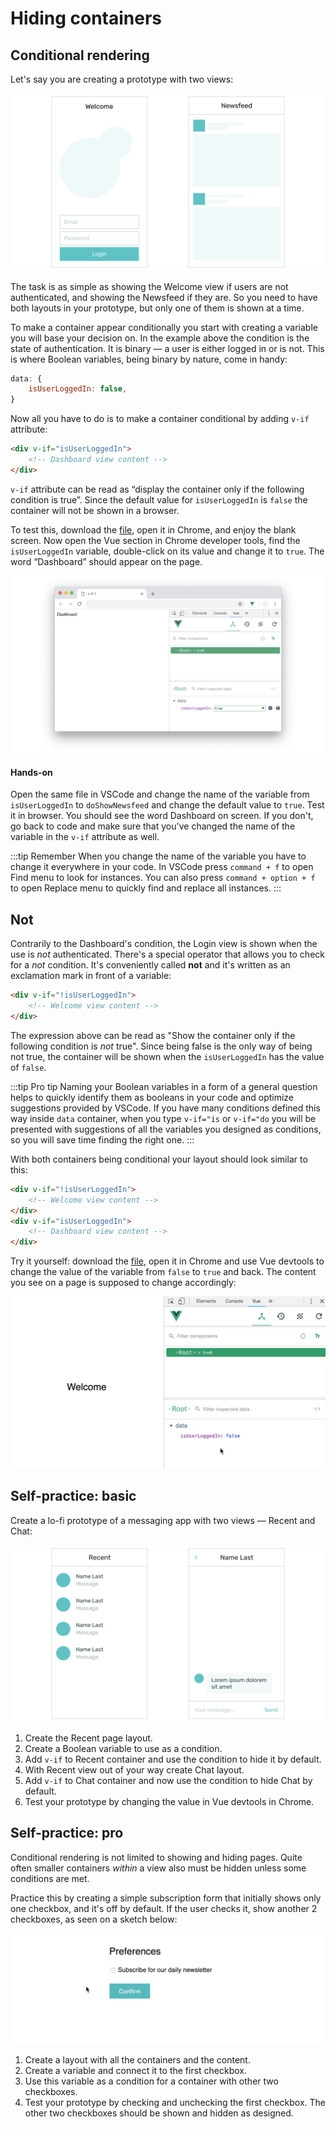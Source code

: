 # Hiding containers

## Conditional rendering

Let's say you are creating a prototype with two views:

![lo-fi wireframes of two screens: welcome and newsweed](./images/cond-1.png)

The task is as simple as showing the Welcome view if users are not authenticated, and showing the Newsfeed if they are. So you need to have both layouts in your prototype, but only one of them is shown at a time.

To make a container appear conditionally you start with creating a variable you will base your decision on. In the example above the condition is the state of authentication. It is binary — a user is either logged in or is not. This is where Boolean variables, being binary by nature, come in handy:

```js 
data: {
	isUserLoggedIn: false,
}
```

Now all you have to do is to make a container conditional by adding `v-if` attribute:

```html
<div v-if="isUserLoggedIn">
	<!-- Dashboard view content -->
</div>
```

`v-if` attribute can be read as “display the container only if the following condition is true”. Since the default value for `isUserLoggedIn` is `false` the container will not be shown in a browser.

To test this, download the [file](https://firebasestorage.googleapis.com/v0/b/mockupless.appspot.com/o/conditions%2Fvif-1.html.zip?alt=media&token=78d7fa52-6c9c-46cd-bd40-e432507ff13c), open it in Chrome, and enjoy the blank screen. Now open the Vue section in Chrome developer tools, find the `isUserLoggedIn` variable, double-click on its value and change it to `true`. The word “Dashboard” should appear on the page.

![screenshot with vue devtools open](./images/cond-2.png)

#### Hands-on

Open the same file in VSCode and change the name of the variable from `isUserLoggedIn` to `doShowNewsfeed` and change the default value to `true`. Test it in browser. You should see the word Dashboard on screen. If you don't, go back to code and make sure that you've changed the name of the variable in the `v-if` attribute as well.

:::tip Remember
When you change the name of the variable you have to change it everywhere in your code. In VSCode press `command + f` to open Find menu to look for instances. You can also press `command + option + f` to open Replace menu to quickly find and replace all instances.
:::

## Not

Contrarily to the Dashboard's condition, the Login view is shown when the use is *not* authenticated. There's a special operator that allows you to check for a *not* condition. It's conveniently called **not** and it's written as an exclamation mark in front of a variable:

```html
<div v-if="!isUserLoggedIn">
	<!-- Welcome view content -->
</div>
```

The expression above can be read as "Show the container only if the following condition is *not* true". Since being false is the only way of being not true, the container will be shown when the `isUserLoggedIn` has the value of `false`.

:::tip Pro tip
Naming your Boolean variables in a form of a general question helps to quickly identify them as booleans in your code and optimize suggestions provided by VSCode. If you have many conditions defined this way inside `data` container, when you type `v-if="is` or `v-if="do` you will be presented with suggestions of all the variables you designed as conditions, so you will save time finding the right one.
:::

With both containers being conditional your layout should look similar to this:

```html
<div v-if="!isUserLoggedIn">
	<!-- Welcome view content -->
</div>
<div v-if="isUserLoggedIn">
	<!-- Dashboard view content -->
</div>
```

Try it yourself: download the [file](https://firebasestorage.googleapis.com/v0/b/mockupless.appspot.com/o/conditions%2Fvif-2.html.zip?alt=media&token=9f583403-aa54-406f-bae8-eac568ae478b), open it in Chrome and use  Vue devtools to change the value of the variable from `false` to `true` and back. The content you see on a page is supposed to change accordingly:

![animation of changing boolean value in vue devtools](./images/v-if.gif)

## Self-practice: basic 

Create a lo-fi prototype of a messaging app with two views — Recent and Chat:

![lo-fi wireframes of two UIs: recent chats and a conversation](./images/cond-3.png)

1. Create the Recent page layout.
2. Create a Boolean variable to use as a condition.
3. Add `v-if` to Recent container and use the condition to hide it by default.
4. With Recent view out of your way create Chat layout.
5. Add `v-if` to Chat container and now use the condition to hide Chat by default.
6. Test your prototype by changing the value in Vue devtools in Chrome.

## Self-practice: pro

<!-- todo: split pro task into two: advanced and pro. Advanced has accordion-ish UI: expand/collapse details — v-if on details content and also two arrows: up and down, depending on the state. Pro remains the same but with maybe a more complex UI -->

Conditional rendering is not limited to showing and hiding pages. Quite often smaller containers *within* a view also must be hidden unless some conditions are met.

Practice this by creating a simple subscription form that initially shows only one checkbox, and it's off by default. If the user checks it, show  another 2 checkboxes, as seen on a sketch below:

![animation of showing and hiding a container upon interaction with a checkbox](./images/v-if-2.gif)

1. Create a layout with all the containers and the content.
2. Create a variable and connect it to the first checkbox.
3. Use this variable as a condition for a container with other two checkboxes.
4. Test your prototype by checking and unchecking the first checkbox. The other two checkboxes should be shown and hidden as designed.